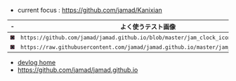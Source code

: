 <link rel="stylesheet" type="text/css" href="/assets/css/styles.css" />


* current focus : https://github.com/jamad/Kanixian

|-|よく使うテスト画像|
|-|-|
|![](https://github.com/jamad/jamad.github.io/blob/master/jam_clock_icon.png)|`https://github.com/jamad/jamad.github.io/blob/master/jam_clock_icon.png`|
|![](https://raw.githubusercontent.com/jamad/jamad.github.io/master/jam_clock_icon.png)|`https://raw.githubusercontent.com/jamad/jamad.github.io/master/jam_clock_icon.png`|




* [devlog home](https://github.com/jamad/markdown_devlog/blob/main/README.md)
* https://github.com/jamad/jamad.github.io
